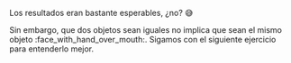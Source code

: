 Los resultados eran bastante esperables, ¿no? :sweat_smile:

Sin embargo, que dos objetos sean iguales no implica que sean el mismo objeto :face_with_hand_over_mouth:. Sigamos con el siguiente ejercicio para entenderlo mejor.